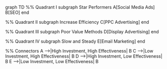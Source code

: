 graph TD
  %% Quadrant I
  subgraph Star Performers
    A[Social Media Ads]
    B[SEO]
  end

  %% Quadrant II
  subgraph Increase Efficiency
    C[PPC Advertising]
  end

  %% Quadrant III
  subgraph Poor Value Methods
    D[Display Advertising]
  end

  %% Quadrant IV
  subgraph Slow and Steady
    E[Email Marketing]
  end

  %% Connectors
  A -->|High Investment, High Effectiveness| B
  C -->|Low Investment, High Effectiveness| B
  D -->|High Investment, Low Effectiveness| B
  E -->|Low Investment, Low Effectiveness| B
